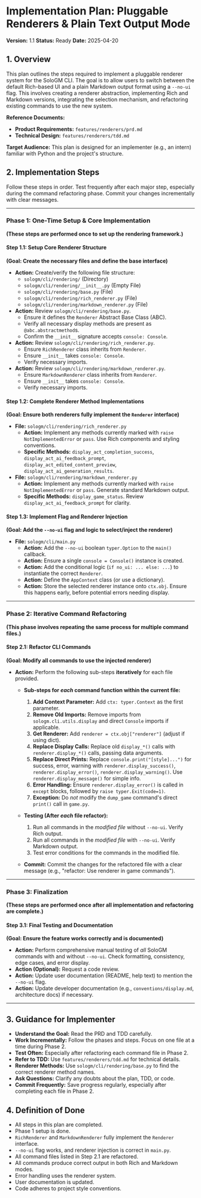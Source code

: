 # Implementation Plan: Pluggable Renderers & Plain Text Output Mode

**Version:** 1.1
**Status:** Ready
**Date:** 2025-04-20

## 1. Overview

This plan outlines the steps required to implement a pluggable renderer system for the SoloGM CLI. The goal is to allow users to switch between the default Rich-based UI and a plain Markdown output format using a `--no-ui` flag. This involves creating a renderer abstraction, implementing Rich and Markdown versions, integrating the selection mechanism, and refactoring existing commands to use the new system.

**Reference Documents:**

*   **Product Requirements:** `features/renderers/prd.md`
*   **Technical Design:** `features/renderers/tdd.md`

**Target Audience:** This plan is designed for an implementer (e.g., an intern) familiar with Python and the project's structure.

## 2. Implementation Steps

Follow these steps in order. Test frequently after each major step, especially during the command refactoring phase. Commit your changes incrementally with clear messages.

---

### **Phase 1: One-Time Setup & Core Implementation**

**(These steps are performed once to set up the rendering framework.)**

#### Step 1.1: Setup Core Renderer Structure

**(Goal: Create the necessary files and define the base interface)**

*   **Action:** Create/verify the following file structure:
    *   `sologm/cli/rendering/` (Directory)
    *   `sologm/cli/rendering/__init__.py` (Empty File)
    *   `sologm/cli/rendering/base.py` (File)
    *   `sologm/cli/rendering/rich_renderer.py` (File)
    *   `sologm/cli/rendering/markdown_renderer.py` (File)
*   **Action:** Review `sologm/cli/rendering/base.py`.
    *   Ensure it defines the `Renderer` Abstract Base Class (ABC).
    *   Verify all necessary display methods are present as `@abc.abstractmethod`s.
    *   Confirm the `__init__` signature accepts `console: Console`.
*   **Action:** Review `sologm/cli/rendering/rich_renderer.py`.
    *   Ensure `RichRenderer` class inherits from `Renderer`.
    *   Ensure `__init__` takes `console: Console`.
    *   Verify necessary imports.
*   **Action:** Review `sologm/cli/rendering/markdown_renderer.py`.
    *   Ensure `MarkdownRenderer` class inherits from `Renderer`.
    *   Ensure `__init__` takes `console: Console`.
    *   Verify necessary imports.

#### Step 1.2: Complete Renderer Method Implementations

**(Goal: Ensure both renderers fully implement the `Renderer` interface)**

*   **File:** `sologm/cli/rendering/rich_renderer.py`
    *   **Action:** Implement any methods currently marked with `raise NotImplementedError` or `pass`. Use Rich components and styling conventions.
    *   **Specific Methods:** `display_act_completion_success`, `display_act_ai_feedback_prompt`, `display_act_edited_content_preview`, `display_act_ai_generation_results`.
*   **File:** `sologm/cli/rendering/markdown_renderer.py`
    *   **Action:** Implement any methods currently marked with `raise NotImplementedError` or `pass`. Generate standard Markdown output.
    *   **Specific Methods:** `display_game_status`. Review `display_act_ai_feedback_prompt` for clarity.

#### Step 1.3: Implement Flag and Renderer Injection

**(Goal: Add the `--no-ui` flag and logic to select/inject the renderer)**

*   **File:** `sologm/cli/main.py`
    *   **Action:** Add the `--no-ui` boolean `typer.Option` to the `main()` callback.
    *   **Action:** Ensure a single `console = Console()` instance is created.
    *   **Action:** Add the conditional logic (`if no_ui: ... else: ...`) to instantiate the correct `Renderer`.
    *   **Action:** Define the `AppContext` class (or use a dictionary).
    *   **Action:** Store the selected renderer instance onto `ctx.obj`. Ensure this happens early, before potential errors needing display.

---

### **Phase 2: Iterative Command Refactoring**

**(This phase involves repeating the same process for multiple command files.)**

#### Step 2.1: Refactor CLI Commands

**(Goal: Modify all commands to use the injected renderer)**

*   **Action:** Perform the following sub-steps **iteratively** for each file provided.

    *   **Sub-steps for *each* command function within the current file:**
        1.  **Add Context Parameter:** Add `ctx: typer.Context` as the first parameter.
        2.  **Remove Old Imports:** Remove imports from `sologm.cli.utils.display` and direct `Console` imports if applicable.
        3.  **Get Renderer:** Add `renderer = ctx.obj["renderer"]` (adjust if using dict).
        4.  **Replace Display Calls:** Replace old `display_*()` calls with `renderer.display_*()` calls, passing data arguments.
        5.  **Replace Direct Prints:** Replace `console.print("[style]...")` for success, error, warning with `renderer.display_success()`, `renderer.display_error()`, `renderer.display_warning()`. Use `renderer.display_message()` for simple info.
        6.  **Error Handling:** Ensure `renderer.display_error()` is called in `except` blocks, followed by `raise typer.Exit(code=1)`.
        7.  **Exception:** Do *not* modify the `dump_game` command's direct `print()` call in `game.py`.

    *   **Testing (After *each* file refactor):**
        1.  Run all commands in the *modified file* without `--no-ui`. Verify Rich output.
        2.  Run all commands in the *modified file* with `--no-ui`. Verify Markdown output.
        3.  Test error conditions for the commands in the modified file.

    *   **Commit:** Commit the changes for the refactored file with a clear message (e.g., "refactor: Use renderer in game commands").

---

### **Phase 3: Finalization**

**(These steps are performed once after all implementation and refactoring are complete.)**

#### Step 3.1: Final Testing and Documentation

**(Goal: Ensure the feature works correctly and is documented)**

*   **Action:** Perform comprehensive manual testing of *all* SoloGM commands with and without `--no-ui`. Check formatting, consistency, edge cases, and error display.
*   **Action (Optional):** Request a code review.
*   **Action:** Update user documentation (README, help text) to mention the `--no-ui` flag.
*   **Action:** Update developer documentation (e.g., `conventions/display.md`, architecture docs) if necessary.

---

## 3. Guidance for Implementer

*   **Understand the Goal:** Read the PRD and TDD carefully.
*   **Work Incrementally:** Follow the phases and steps. Focus on one file at a time during Phase 2.
*   **Test Often:** Especially after refactoring each command file in Phase 2.
*   **Refer to TDD:** Use `features/renderers/tdd.md` for technical details.
*   **Renderer Methods:** Use `sologm/cli/rendering/base.py` to find the correct renderer method names.
*   **Ask Questions:** Clarify any doubts about the plan, TDD, or code.
*   **Commit Frequently:** Save progress regularly, especially after completing each file in Phase 2.

## 4. Definition of Done

*   All steps in this plan are completed.
*   Phase 1 setup is done.
*   `RichRenderer` and `MarkdownRenderer` fully implement the `Renderer` interface.
*   `--no-ui` flag works, and renderer injection is correct in `main.py`.
*   All command files listed in Step 2.1 are refactored.
*   All commands produce correct output in both Rich and Markdown modes.
*   Error handling uses the renderer system.
*   User documentation is updated.
*   Code adheres to project style conventions.

